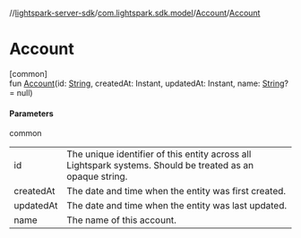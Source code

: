 //[lightspark-server-sdk](../../../index.md)/[com.lightspark.sdk.model](../index.md)/[Account](index.md)/[Account](-account.md)

# Account

[common]\
fun [Account](-account.md)(id: [String](https://kotlinlang.org/api/latest/jvm/stdlib/kotlin/-string/index.html), createdAt: Instant, updatedAt: Instant, name: [String](https://kotlinlang.org/api/latest/jvm/stdlib/kotlin/-string/index.html)? = null)

#### Parameters

common

| | |
|---|---|
| id | The unique identifier of this entity across all Lightspark systems. Should be treated as an opaque string. |
| createdAt | The date and time when the entity was first created. |
| updatedAt | The date and time when the entity was last updated. |
| name | The name of this account. |
